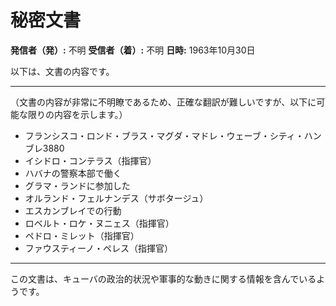 # 秘密文書

**発信者（発）:** 不明
**受信者（着）:** 不明
**日時:** 1963年10月30日

以下は、文書の内容です。

---

（文書の内容が非常に不明瞭であるため、正確な翻訳が難しいですが、以下に可能な限りの内容を示します。）

- フランシスコ・ロンド・ブラス・マグダ・マドレ・ウェーブ・シティ・ハンブレ3880
- イシドロ・コンテラス（指揮官）
- ハバナの警察本部で働く
- グラマ・ランドに参加した
- オルランド・フェルナンデス（サボタージュ）
- エスカンブレイでの行動
- ロベルト・ロケ・ヌニェス（指揮官）
- ペドロ・ミレット（指揮官）
- ファウスティーノ・ペレス（指揮官）

---

この文書は、キューバの政治的状況や軍事的な動きに関する情報を含んでいるようです。